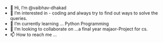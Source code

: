 - 👋 Hi, I’m @vaibhav-dhakad
- 👀 I’m interested in - coding and always try to find out ways to solve the queries. 
- 🌱 I’m currently learning ... Python Programming
- 💞️ I’m looking to collaborate on ...a final year majaor-Project for cs.
- 📫 How to reach me ...

<!---
vaibhav-dhakad/vaibhav-dhakad is a ✨ special ✨ repository because its `README.md` (this file) appears on your GitHub profile.
You can click the Preview link to take a look at your changes.
--->
